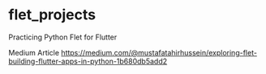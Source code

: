 # flet_projects
Practicing Python Flet for Flutter

Medium Article
https://medium.com/@mustafatahirhussein/exploring-flet-building-flutter-apps-in-python-1b680db5add2
